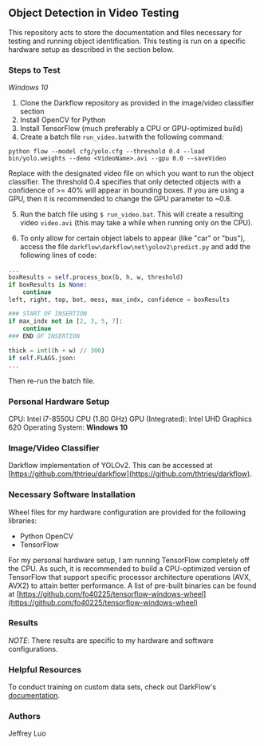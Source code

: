 ## Object Detection in Video Testing
This repository acts  to store the documentation and files necessary for testing and running object identification. This testing is run on a specific hardware setup as described in the section below. 

### Steps to Test
*Windows 10*
1. Clone the Darkflow repository as provided in the image/video classifier section
2. Install OpenCV for Python
3. Install TensorFlow (much preferably a CPU or GPU-optimized build)
4. Create a batch file `run_video.bat`with the following command:
```
python flow --model cfg/yolo.cfg --threshold 0.4 --load bin/yolo.weights --demo <VideoName>.avi --gpu 0.0 --saveVideo
```
Replace <VideoName> with the designated video file on which you want to run the object classifier. The threshold 0.4 specifies that only detected objects with a confidence of >= 40% will appear in bounding boxes. If you are using a GPU, then it is recommended to change the GPU parameter to ~0.8. 

5. Run the batch file using `$ run_video.bat`. This will create a resulting video `video.avi` (this may take a while when running only on the CPU). 

6. To only allow for certain object labels to appear (like "car" or "bus"), access the file `darkflow\darkflow\net\yolov2\predict.py` and add the following lines of code: 
```python
...
boxResults = self.process_box(b, h, w, threshold)
if boxResults is None:
	continue
left, right, top, bot, mess, max_indx, confidence = boxResults

### START OF INSERTION
if max_indx not in [2, 3, 5, 7]: 
	continue
### END OF INSERTION

thick = int((h + w) // 300)
if self.FLAGS.json:
...
```
Then re-run the batch file. 


### Personal Hardware Setup
CPU: Intel i7-8550U CPU (1.80 GHz)
GPU (Integrated): Intel UHD Graphics 620
Operating System: **Windows 10**

### Image/Video Classifier
Darkflow implementation of YOLOv2. This can be accessed at [https://github.com/thtrieu/darkflow](https://github.com/thtrieu/darkflow).

### Necessary Software Installation
Wheel files for my hardware configuration are provided for the following libraries:
- Python OpenCV
- TensorFlow

For my personal hardware setup, I am running TensorFlow completely off the CPU. As such, it is recommended to build a CPU-optimized version of TensorFlow that support specific processor architecture operations (AVX, AVX2) to attain better performance. A list of pre-built binaries can be found at [https://github.com/fo40225/tensorflow-windows-wheel](https://github.com/fo40225/tensorflow-windows-wheel)

### Results
*NOTE*: There results are specific to my hardware and software configurations.

### Helpful Resources
To conduct training on custom data sets, check out DarkFlow's [documentation]([https://github.com/thtrieu/darkflow](https://github.com/thtrieu/darkflow)).

### Authors
Jeffrey Luo
